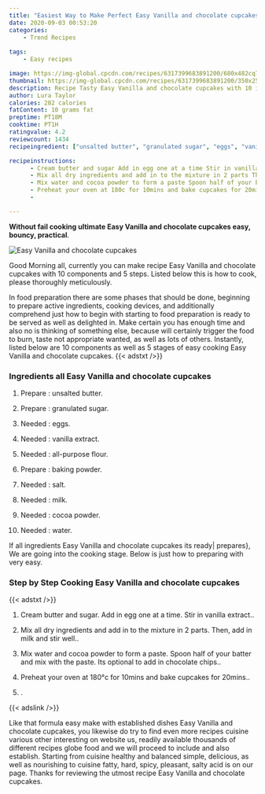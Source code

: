 ```yaml
---
title: "Easiest Way to Make Perfect Easy Vanilla and chocolate cupcakes"
date: 2020-09-03 00:53:20
categories:
    - Trend Recipes
    
tags:
    - Easy recipes

image: https://img-global.cpcdn.com/recipes/6317399683891200/680x482cq70/easy-vanilla-and-chocolate-cupcakes-recipe-main-photo.jpg
thumbnail: https://img-global.cpcdn.com/recipes/6317399683891200/350x250cq70/easy-vanilla-and-chocolate-cupcakes-recipe-main-photo.jpg
description: Recipe Tasty Easy Vanilla and chocolate cupcakes with 10 ingredients and 5 stages of easy cooking.
author: Lura Taylor
calories: 282 calories
fatContent: 10 grams fat
preptime: PT18M
cooktime: PT1H
ratingvalue: 4.2
reviewcount: 1434
recipeingredient: ["unsalted butter", "granulated sugar", "eggs", "vanilla extract", "allpurpose flour", "baking powder", "salt", "milk", "cocoa powder", "water"]

recipeinstructions: 
      - Cream butter and sugar Add in egg one at a time Stir in vanilla extract 
      - Mix all dry ingredients and add in to the mixture in 2 parts Then add in milk and stir well 
      - Mix water and cocoa powder to form a paste Spoon half of your batter and mix with the paste Its optional to add in chocolate chips 
      - Preheat your oven at 180c for 10mins and bake cupcakes for 20mins 
      - 

---
```




**Without fail cooking ultimate Easy Vanilla and chocolate cupcakes easy, bouncy, practical**. 


![Easy Vanilla and chocolate cupcakes](https://img-global.cpcdn.com/recipes/6317399683891200/680x482cq70/easy-vanilla-and-chocolate-cupcakes-recipe-main-photo.jpg "Easy Vanilla and chocolate cupcakes")




Good Morning all, currently you can make recipe Easy Vanilla and chocolate cupcakes with 10 components and 5 steps. Listed below this is how to cook, please thoroughly meticulously.

In food preparation there are some phases that should be done, beginning to prepare active ingredients, cooking devices, and additionally comprehend just how to begin with starting to food preparation is ready to be served as well as delighted in. Make certain you has enough time and also no is thinking of something else, because will certainly trigger the food to burn, taste not appropriate wanted, as well as lots of others. Instantly, listed below are 10 components as well as 5 stages of easy cooking Easy Vanilla and chocolate cupcakes.
{{< adstxt />}}

### Ingredients all Easy Vanilla and chocolate cupcakes


1. Prepare  : unsalted butter.

1. Prepare  : granulated sugar.

1. Needed  : eggs.

1. Needed  : vanilla extract.

1. Needed  : all-purpose flour.

1. Prepare  : baking powder.

1. Needed  : salt.

1. Needed  : milk.

1. Needed  : cocoa powder.

1. Needed  : water.



If all ingredients Easy Vanilla and chocolate cupcakes its ready| prepares}, We are going into the cooking stage. Below is just how to preparing with very easy.

### Step by Step Cooking Easy Vanilla and chocolate cupcakes

{{< adstxt />}}


1. Cream butter and sugar. Add in egg one at a time. Stir in vanilla extract..



1. Mix all dry ingredients and add in to the mixture in 2 parts. Then, add in milk and stir well..



1. Mix water and cocoa powder to form a paste. Spoon half of your batter and mix with the paste. Its optional to add in chocolate chips..



1. Preheat your oven at 180°c for 10mins and bake cupcakes for 20mins..



1. .





{{< adslink />}}

Like that formula easy make with established dishes Easy Vanilla and chocolate cupcakes, you likewise do try to find even more recipes cuisine various other interesting on website us, readily available thousands of different recipes globe food and we will proceed to include and also establish. Starting from cuisine healthy and balanced simple, delicious, as well as nourishing to cuisine fatty, hard, spicy, pleasant, salty acid is on our page. Thanks for reviewing the utmost recipe Easy Vanilla and chocolate cupcakes.
